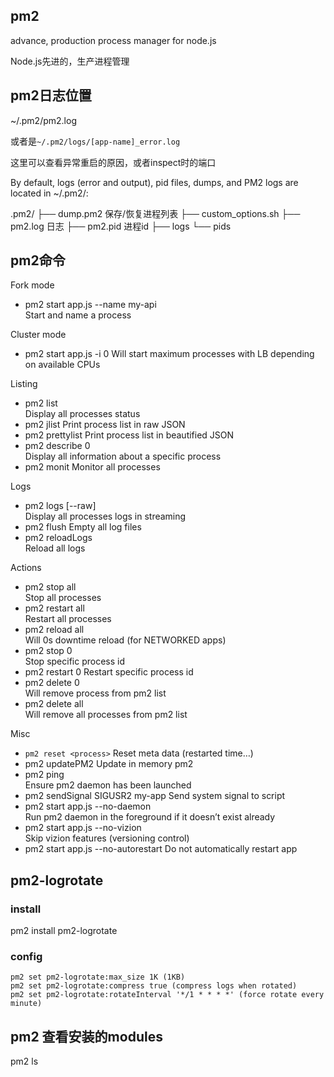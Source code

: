 ## pm2
advance, production process manager for node.js

Node.js先进的，生产进程管理

## pm2日志位置
~/.pm2/pm2.log

或者是`~/.pm2/logs/[app-name]_error.log`

这里可以查看异常重启的原因，或者inspect时的端口


By default, logs (error and output), pid files, dumps, and PM2 logs are located in ~/.pm2/:

.pm2/
├── dump.pm2 保存/恢复进程列表
├── custom_options.sh
├── pm2.log 日志
├── pm2.pid 进程id
├── logs
└── pids

## pm2命令
Fork mode
* pm2 start app.js --name my-api	
Start and name a process

Cluster mode
* pm2 start app.js -i 0	
Will start maximum processes with LB depending on available CPUs

Listing
* pm2 list	
Display all processes status
* pm2 jlist	
Print process list in raw JSON
* pm2 prettylist
Print process list in beautified JSON
* pm2 describe 0	
Display all information about a specific process
* pm2 monit	
Monitor all processes

Logs
* pm2 logs [--raw]	
Display all processes logs in streaming
* pm2 flush	
Empty all log files
* pm2 reloadLogs	
Reload all logs


Actions
* pm2 stop all	
Stop all processes
* pm2 restart all	
Restart all processes
* pm2 reload all	
Will 0s downtime reload (for NETWORKED apps)
* pm2 stop 0	
Stop specific process id
* pm2 restart 0	
Restart specific process id
* pm2 delete 0	
Will remove process from pm2 list
* pm2 delete all	
Will remove all processes from pm2 list


Misc
* `pm2 reset <process>`	
Reset meta data (restarted time…)
* pm2 updatePM2	
Update in memory pm2
* pm2 ping	
Ensure pm2 daemon has been launched
* pm2 sendSignal SIGUSR2 my-app	
Send system signal to script
* pm2 start app.js --no-daemon	
Run pm2 daemon in the foreground if it doesn’t exist already
* pm2 start app.js --no-vizion	
Skip vizion features (versioning control)
* pm2 start app.js --no-autorestart	
Do not automatically restart app


## pm2-logrotate
### install
pm2 install pm2-logrotate

### config
```
pm2 set pm2-logrotate:max_size 1K (1KB)
pm2 set pm2-logrotate:compress true (compress logs when rotated)
pm2 set pm2-logrotate:rotateInterval '*/1 * * * *' (force rotate every minute)
```

## pm2 查看安装的modules
pm2 ls